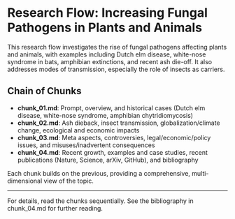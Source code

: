 # Research Flow: Increasing Fungal Pathogens in Plants and Animals

This research flow investigates the rise of fungal pathogens affecting plants and animals, with examples including Dutch elm disease, white-nose syndrome in bats, amphibian extinctions, and recent ash die-off. It also addresses modes of transmission, especially the role of insects as carriers.

## Chain of Chunks
- **chunk_01.md**: Prompt, overview, and historical cases (Dutch elm disease, white-nose syndrome, amphibian chytridiomycosis)
- **chunk_02.md**: Ash dieback, insect transmission, globalization/climate change, ecological and economic impacts
- **chunk_03.md**: Meta aspects, controversies, legal/economic/policy issues, and misuses/inadvertent consequences
- **chunk_04.md**: Recent growth, examples and case studies, recent publications (Nature, Science, arXiv, GitHub), and bibliography

Each chunk builds on the previous, providing a comprehensive, multi-dimensional view of the topic.

---

For details, read the chunks sequentially. See the bibliography in chunk_04.md for further reading.
